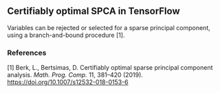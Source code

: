 ## Certifiably optimal SPCA in TensorFlow

Variables can be rejected or selected for a sparse principal component, using a branch-and-bound procedure [1].

### References

[1] Berk, L., Bertsimas, D. Certifiably optimal sparse principal component analysis. *Math. Prog. Comp.* 11, 381–420 (2019). https://doi.org/10.1007/s12532-018-0153-6
